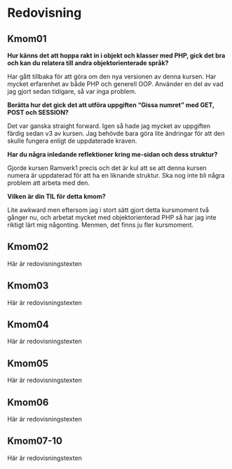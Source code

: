 ---
...
Redovisning
=========================



Kmom01
-------------------------

**Hur känns det att hoppa rakt in i objekt och klasser med PHP, gick det bra och kan du relatera till andra objektorienterade språk?**

Har gått tillbaka för att göra om den nya versionen av denna kursen.
Har mycket erfarenhet av både PHP och generell OOP. Använder en del
av vad jag gjort sedan tidigare, så var inga problem.

**Berätta hur det gick det att utföra uppgiften “Gissa numret” med GET, POST och SESSION?**

Det var ganska straight forward. Igen så hade jag mycket av uppgiften
färdig sedan v3 av kursen. Jag behövde bara göra lite ändringar
för att den skulle fungera enligt de uppdaterade kraven.

**Har du några inledande reflektioner kring me-sidan och dess struktur?**

Gjorde kursen Ramverk1 precis och det är kul att se att denna kursen numera är uppdaterad
för att ha en liknande struktur. Ska nog inte bli några problem att arbeta med den.

**Vilken är din TIL för detta kmom?**

Lite awkward men eftersom jag i stort sätt gjort detta kursmoment två gånger nu, och
arbetat mycket med objektorienterad PHP så har jag inte riktigt lärt mig någonting.
Menmen, det finns ju fler kursmoment.

Kmom02
-------------------------

Här är redovisningstexten



Kmom03
-------------------------

Här är redovisningstexten



Kmom04
-------------------------

Här är redovisningstexten



Kmom05
-------------------------

Här är redovisningstexten



Kmom06
-------------------------

Här är redovisningstexten



Kmom07-10
-------------------------

Här är redovisningstexten
